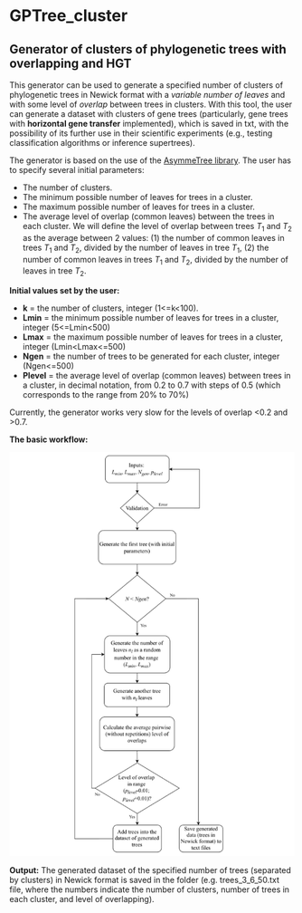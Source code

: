 # GPTree_cluster
## Generator of clusters of phylogenetic trees with overlapping and HGT

This generator can be used to generate a specified number of clusters of phylogenetic trees in Newick format with a *variable number of leaves*  and with some level of *overlap* between trees in clusters. With this tool, the user can generate a dataset with clusters of gene trees (particularly, gene trees with **horizontal gene transfer** implemented), which is saved in txt, with the possibility of its further use in their scientific experiments (e.g., testing classification algorithms or inference supertrees).

The generator is based on the use of the [AsymmeTree library](https://github.com/david-schaller/AsymmeTree).
The user has to specify several initial parameters:

*   The number of clusters.
*   The minimum possible number of leaves for trees in a cluster.
*   The maximum possible number of leaves for trees in a cluster.
*   The average level of overlap (common leaves) between the trees in each cluster. We will define the level of overlap between trees $T_1$ and $T_2$ as the average between 2 values: (1) the number of common leaves in trees $T_1$ and $T_2$, divided by the number of leaves in tree $T_1$, (2)  the number of common leaves in trees $T_1$ and $T_2$, divided by the number of leaves in tree $T_2$.

**Initial values set by the user:**

*   **k** = the number of clusters, integer (1<=k<100).
*   **Lmin** = the minimum possible number of leaves for trees in a cluster, integer (5<=Lmin<500)
*   **Lmax** = the maximum possible number of leaves for trees in a cluster, integer (Lmin<Lmax<=500)
*   **Ngen** = the number of trees to be generated for each cluster, integer (Ngen<=500)
*   **Plevel** = the average level of overlap (common leaves) between trees in a cluster, in decimal notation, from 0.2 to 0.7 with steps of 0.5 (which corresponds to the range from 20% to 70%)

Currently, the generator works very slow for the levels of overlap <0.2 and >0.7.

**The basic workflow:**

![The basic workflow](https://github.com/tahiri-lab/GPTree/blob/main/img/flow.png)

**Output:** The generated dataset of the specified number of trees (separated by clusters) in Newick format is saved in the folder (e.g. trees_3_6_50.txt file, where the numbers indicate the number of clusters, number of trees in each cluster, and level of overlapping).
